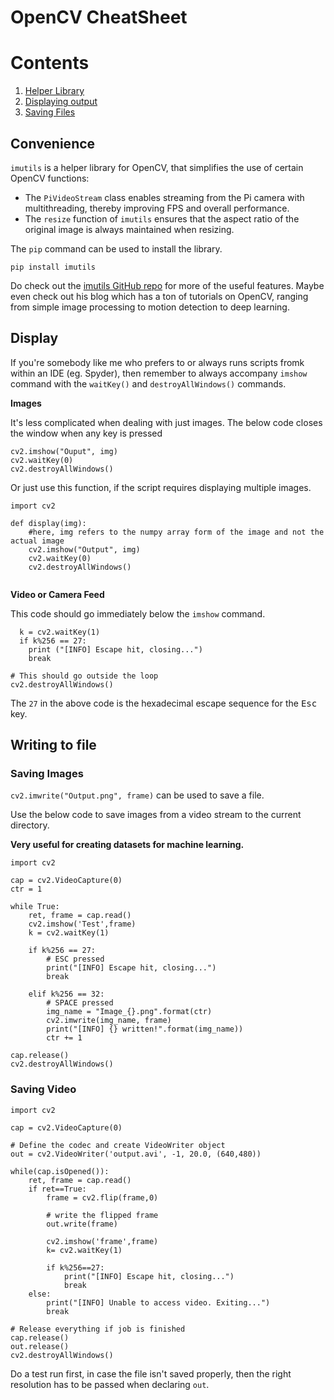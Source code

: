 # OpenCV CheatSheet

# Contents
1. [Helper Library](#convenience)
2. [Displaying output](#display)
3. [Saving Files](#writing-to-file)


## Convenience
`imutils` is a helper library for OpenCV, that simplifies the use of certain OpenCV functions: 
- The `PiVideoStream` class enables streaming from the Pi camera with multithreading, thereby improving FPS and overall performance.
- The `resize` function of `imutils` ensures that the aspect ratio of the original image is always maintained when resizing.

The `pip` command can be used to install the library.

```
pip install imutils
```

Do check out the [imutils GitHub repo](https://github.com/jrosebr1/imutils) for more of the useful features. Maybe even check out his blog which has a ton of tutorials on OpenCV, ranging from simple image processing to motion detection to deep learning.

## Display
If you're somebody like me who prefers to or always runs scripts fromk within an IDE (eg. Spyder), then remember to always accompany `imshow` command with the `waitKey()` and `destroyAllWindows()` commands.

**Images**

It's less complicated when dealing with just images. The below code closes the window when any key is pressed
```
cv2.imshow("Ouput", img)
cv2.waitKey(0)
cv2.destroyAllWindows()
```
Or just use this function, if the script requires displaying multiple images.
```
import cv2

def display(img):
    #here, img refers to the numpy array form of the image and not the actual image
    cv2.imshow("Output", img)
    cv2.waitKey(0)
    cv2.destroyAllWindows()
    
```
**Video or Camera Feed**

This code should go immediately below the `imshow` command.
```
  k = cv2.waitKey(1)
  if k%256 == 27:
    print ("[INFO] Escape hit, closing...")
    break
    
# This should go outside the loop
cv2.destroyAllWindows()
```
The `27` in the above code is the hexadecimal escape sequence for the <kbd>Esc</kbd> key.

## Writing to file
### Saving Images

`cv2.imwrite("Output.png", frame)` can be used to save a file.

Use the below code to save images from a video stream to the current directory. 

**Very useful for creating datasets for machine learning.**
```
import cv2

cap = cv2.VideoCapture(0)
ctr = 1

while True:
    ret, frame = cap.read()
    cv2.imshow('Test',frame)
    k = cv2.waitKey(1)

    if k%256 == 27:
        # ESC pressed
        print("[INFO] Escape hit, closing...")
        break
        
    elif k%256 == 32:
        # SPACE pressed
        img_name = "Image_{}.png".format(ctr)
        cv2.imwrite(img_name, frame)
        print("[INFO] {} written!".format(img_name))
        ctr += 1
        
cap.release()
cv2.destroyAllWindows()
```
### Saving Video
```
import cv2

cap = cv2.VideoCapture(0)

# Define the codec and create VideoWriter object
out = cv2.VideoWriter('output.avi', -1, 20.0, (640,480))

while(cap.isOpened()):
    ret, frame = cap.read()
    if ret==True:
        frame = cv2.flip(frame,0)

        # write the flipped frame
        out.write(frame)

        cv2.imshow('frame',frame)
        k= cv2.waitKey(1)
        
        if k%256==27:
            print("[INFO] Escape hit, closing...")
            break
    else:
        print("[INFO] Unable to access video. Exiting...")
        break

# Release everything if job is finished
cap.release()
out.release()
cv2.destroyAllWindows()
```
Do a test run first, in case the file isn't saved properly, then the right resolution has to be passed when declaring `out`.
